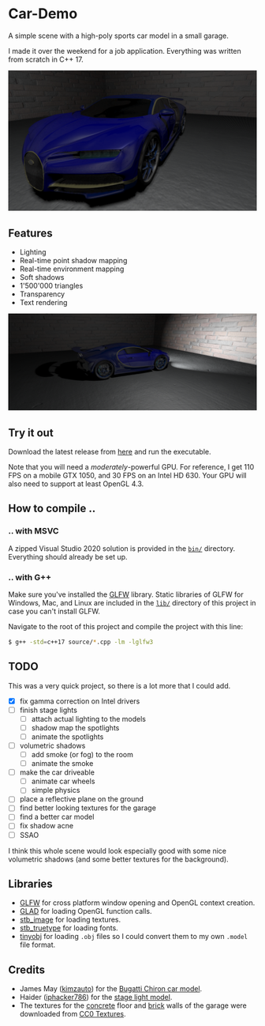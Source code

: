 # Car-Demo

A simple scene with a high-poly sports car model in a small garage. 

I made it over the weekend for a job application. Everything was written from scratch in C++ 17.

![screenshot 3](/screenshots/screenshot-3.png)

## Features

- Lighting
- Real-time point shadow mapping
- Real-time environment mapping
- Soft shadows
- 1'500'000 triangles
- Transparency
- Text rendering

![screenshot 4](/screenshots/screenshot-4.png)

## Try it out

Download the latest release from [here](https://github.com/blat-blatnik/Car-Demo/releases) and run the executable.

Note that you will need a _moderately_-powerful GPU. For reference, I get 110 FPS on a mobile GTX 1050, and 30 FPS on an Intel HD 630. Your GPU will also need to support at least OpenGL 4.3.

## How to compile ..

### .. with MSVC

A zipped Visual Studio 2020 solution is provided in the [`bin/`](/bin/) directory. Everything should already be set up.

### .. with G++

Make sure you've installed the [GLFW](https://www.glfw.org/download.html) library. Static libraries of GLFW for Windows, Mac, and Linux are included in the [`lib/`](lib/) directory of this project in case you can't install GLFW. 

Navigate to the root of this project and compile the project with this line:

```bash
$ g++ -std=c++17 source/*.cpp -lm -lglfw3
```

## TODO

This was a very quick project, so there is a lot more that I could add. 

- [x] fix gamma correction on Intel drivers
- [ ] finish stage lights
  - [ ] attach actual lighting to the models
  - [ ] shadow map the spotlights
  - [ ] animate the spotlights
- [ ] volumetric shadows
  - [ ] add smoke (or fog) to the room
  - [ ] animate the smoke
- [ ] make the car driveable
  - [ ] animate car wheels
  - [ ] simple physics
- [ ] place a reflective plane on the ground
- [ ] find better looking textures for the garage
- [ ] find a better car model
- [ ] fix shadow acne
- [ ] SSAO

I think this whole scene would look especially good with some nice volumetric shadows (and some better textures for the background).

## Libraries

- [GLFW](https://www.glfw.org/) for cross platform window opening and OpenGL context creation.
- [GLAD](https://glad.dav1d.de/) for loading OpenGL function calls.
- [stb_image](https://github.com/nothings/stb) for loading textures.
- [stb_truetype](https://github.com/nothings/stb) for loading fonts.
- [tinyobj](https://github.com/tinyobjloader/tinyobjloader) for loading `.obj` files so I could convert them to my own `.model` file format.


## Credits

- James May ([kimzauto](https://free3d.com/user/kimzauto)) for the [Bugatti Chiron car model](https://free3d.com/3d-model/bugatti-chiron-2017-model-31847.html).
- Haider ([iphacker786](https://free3d.com/user/iphacker786)) for the [stage light model](https://free3d.com/3d-model/spotlights-84030.html).
- The textures for the [concrete](https://cc0textures.com/view?id=Concrete015) floor and [brick](https://cc0textures.com/view?id=Bricks042) walls of the garage were downloaded from [CC0 Textures](https://cc0textures.com/).

